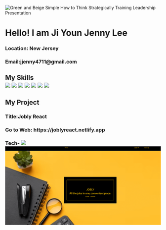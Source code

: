 
![Green and Beige Simple How to Think Strategically Training Leadership Presentation](https://user-images.githubusercontent.com/57854947/176602633-7d6c72e9-efa9-4cb2-9706-8b294b2f1303.png)
<div>
  <h1>Hello! I am Ji Youn Jenny Lee</h1>
  <h3>Location: New Jersey</h3>
  <h3>Email:jjenny4711@gmail.com</h3>
</div>
<h2>My Skills</2>
</br>
<div>
<img src="https://img.shields.io/badge/-HTML5-F05032?style=for-the-badge&logo=html5&logoColor=ffffff"/>
  <img src="https://img.shields.io/badge/-Javascript-F7DF1E?style=for-the-badge&logo=javascript&logoColor=ffffff"/>
   <img src="https://img.shields.io/badge/-React-61DAFB?style=for-the-badge&logo=react&logoColor=ffffff"/>
   <img src="https://img.shields.io/badge/-Node.js-339933?style=for-the-badge&logo=node.js&logoColor=ffffff"/>
    <img src="https://img.shields.io/badge/-Python-3776AB?style=for-the-badge&logo=python&logoColor=ffffff"/>
   <img src="https://img.shields.io/badge/-Flask-000000?style=for-the-badge&logo=flask&logoColor=ffffff"/>
    <img src="https://img.shields.io/badge/-PostgreSql-4169E1?style=for-the-badge&logo=postgresql&logoColor=ffffff"/>
  </div>
<h2>My Project</h2>
<div>
  <h3>Title:Jobly React</h3>
  <h3>Go to Web: https://joblyreact.netlify.app </h3>
  <h3>Tech- <img src="https://img.shields.io/badge/-React-61DAFB?style=for-the-badge&logo=react&logoColor=ffffff"/>
  <img src="https://github.com/jenny4711/portfolio-site/blob/main/img/projects/jobly.png"/>
  </div>

